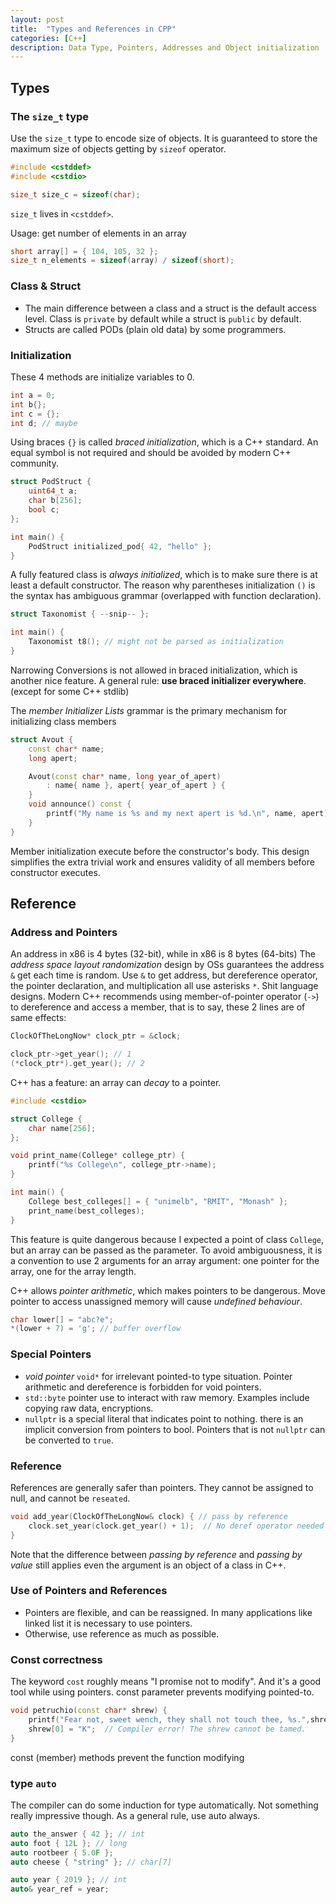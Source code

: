 ```yaml
---
layout: post
title:  "Types and References in CPP"
categories: [C++]
description: Data Type, Pointers, Addresses and Object initialization
---
```


## Types
### The `size_t` type
Use the `size_t` type to encode size of objects. It is guaranteed to store the maximum size of objects getting by `sizeof` operator.

```cpp
#include <cstddef>
#include <cstdio>

size_t size_c = sizeof(char);
```
`size_t` lives in `<cstddef>`.

Usage: get number of elements in an array
```cpp
short array[] = { 104, 105, 32 };
size_t n_elements = sizeof(array) / sizeof(short);
```
### Class & Struct
* The main difference between a class and a struct is the default access level.  Class is `private` by default while a struct is `public` by default.
* Structs are called PODs (plain old data) by some programmers.

### Initialization
These 4 methods are initialize variables to 0.

```cpp
int a = 0;
int b{};
int c = {};
int d; // maybe
```
Using braces `{}` is called *braced initialization*, which is a C++ standard. An equal symbol is not required and should be avoided by modern C++ community.
```cpp
struct PodStruct {
	uint64_t a;
	char b[256];
	bool c;
};

int main() {
	PodStruct initialized_pod{ 42, "hello" };
}
```
A fully featured class is *always initialized*, which is to make sure there is at least a default constructor. 
The reason why parentheses initialization `()` is the syntax has ambiguous grammar (overlapped with function declaration).
```cpp
struct Taxonomist { --snip-- };

int main() {
	Taxonomist t8(); // might not be parsed as initialization
}
```
Narrowing Conversions is not allowed in braced initialization, which is another nice feature.
A general rule: **use braced initializer everywhere**. (except for some C++ stdlib)

The *member Initializer Lists* grammar is the primary mechanism for initializing class members 
```cpp
struct Avout {
	const char* name;
	long apert;

	Avout(const char* name, long year_of_apert)
		: name{ name }, apert{ year_of_apert } {
	}
	void announce() const {
		printf("My name is %s and my next apert is %d.\n", name, apert);
	}
}
```
Member initialization execute before the constructor's body. This design simplifies the extra trivial work and ensures validity of all members before constructor executes.
## Reference
### Address and Pointers

An address in x86 is 4 bytes (32-bit), while in x86 is 8 bytes (64-bits) 
The *address space layout randomization* design by OSs guarantees the address `&` get each time is random.
Use `&` to get address, but dereference operator, the pointer declaration, and multiplication all use asterisks `*`. Shit language designs.
Modern C++ recommends using member-of-pointer operator (`->`) to dereference and access a member, that is to say, these 2 lines are of same effects:
```cpp
ClockOfTheLongNow* clock_ptr = &clock;

clock_ptr->get_year(); // 1
(*clock_ptr*).get_year(); // 2
```
C++ has a feature: an array can *decay* to a pointer.
```cpp
#include <cstdio>

struct College {
	char name[256];
};

void print_name(College* college_ptr) {
	printf("%s College\n", college_ptr->name);
}

int main() {
	College best_colleges[] = { "unimelb", "RMIT", "Monash" };
	print_name(best_colleges);
}
```
This feature is quite dangerous because I expected a point of class `College`, but an array can be passed as the parameter. To avoid ambiguousness, it is a convention to use 2 arguments for an array argument: one pointer for the array, one for the array length.

C++ allows *pointer arithmetic*, which makes pointers to be dangerous. Move pointer to access unassigned memory will cause *undefined behaviour*.

```cpp
char lower[] = "abc?e";
*(lower + 7) = 'g'; // buffer overflow
```

### Special Pointers
- *void pointer* `void*` for irrelevant pointed-to type situation. Pointer arithmetic and dereference is forbidden for void pointers. 
- `std::byte` pointer use to interact with raw memory. Examples include copying raw data, encryptions.
- `nullptr` is a special literal that indicates point to nothing. there is an implicit conversion from pointers to bool. Pointers that is not `nullptr`  can be converted to `true`.

### Reference
References are generally safer than pointers. They cannot be assigned to null, and cannot be `reseated`.
```cpp
void add_year(ClockOfTheLongNow& clock) { // pass by reference 
	clock.set_year(clock.get_year() + 1);  // No deref operator needed 
}
```
Note that the difference between *passing by reference* and *passing by value* still applies even the argument is an object of a class in C++.

### Use of Pointers and References
- Pointers are flexible, and can be reassigned. In many applications like linked list it is necessary to use pointers.
- Otherwise, use reference as much as possible. 

### Const correctness
The keyword `cost` roughly means "I promise not to modify". And it's a good tool while using pointers.
const parameter prevents modifying pointed-to. 
```cpp
void petruchio(const char* shrew) { 
	printf("Fear not, sweet wench, they shall not touch thee, %s.",shrew); 
	shrew[0] = "K";  // Compiler error! The shrew cannot be tamed. 
}
```
const (member) methods prevent the function modifying 

### type `auto`
The compiler can do some induction for type automatically.  Not something really impressive though. As a general rule, use auto always.

```cpp
auto the_answer { 42 }; // int 
auto foot { 12L }; // long 
auto rootbeer { 5.0F }; 
auto cheese { "string" }; // char[7]

auto year { 2019 }; // int 
auto& year_ref = year;
```